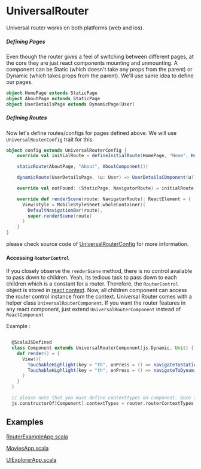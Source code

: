 # UniversalRouter

Universal router works on both platforms (web and ios).

##### Defining Pages
  Even though the router gives a feel of switching between different pages, at the core they are just react components mounting and unmounting. A component can be Static (which doesn't take any props from the parent) or Dynamic (which takes props from the parent). We'll use same idea to define our pages.
  
```scala
object HomePage extends StaticPage
object AboutPage extends StaticPage
object UserDetailsPage extends DynamicPage[User]
```

##### Defining Routes
Now let's define routes/configs for pages defined above. We will use  `UniversalRouterConfig` trait for this.

```scala
object config extends UniversalRouterConfig {
    override val initialRoute = defineInitialRoute(HomePage, "Home", HomeComponent())

    staticRoute(AboutPage, "About", AboutComponent())

    dynamicRoute(UserDetailsPage, (u: User) => UserDetailsCOmponent(u))

    override val notFound: (StaticPage, NavigatorRoute) = initialRoute

    override def renderScene(route: NavigatorRoute): ReactElement = {
      View(style = MobileStyleSheet.wholeContainer)(
        DefaultNavigationBar(route),
        super.renderScene(route)
      )
    }
}
```

please check source code of [UniversalRouterConfig](universal/src/main/scala/sri/universal/router/UniversalRouterConfig.scala) for more information.

#### Accessing `RouterControl`

If you closely observe the `renderScene` method, there is no control available to pass down to children. Yeah, its tedious task to pass down to each children which is a constant for a router. Therefore, the `RouterControl` object is stored in [react context](http://facebook.github.io/react/docs/context.html). Now, all children component can access the router control instance from the context. Universal Router comes with a helper class `UniversalRouterComponent`. If you want the router features in any react component, just extend `UniversalRouterComponent` instead of `ReactComponent`

Example :

```scala

  @ScalaJSDefined
  class Component extends UniversalRouterComponent[js.Dynamic, Unit] {
    def render() = {
      View()(
        TouchableHighlight(key = "th", onPress = () => navigateToStatic(AboutPage))(Text()("Go to About Page")),
        TouchableHighlight(key = "th", onPress = () => navigateToDynamic(UserDetailsPage,props.user,props.user.name))(Text()(s"Go to User ${props.user.name} "))
      )
    }
  }

  // please note that you must define contextTypes on component. Once scalajs support [static fields](https://github.com/scala-js/scala-js/issues/1902),  we can move this logic to `UniversalRouterComponent`
  js.constructorOf[Component].contextTypes = router.routerContextTypes

```



## Examples 
[RouterExampleApp.scala](https://github.com/chandu0101/sri/blob/master/mobile-examples/src/main/scala/sri/mobile/examples/router/RouterExampleApp.scala)

[MoviesApp.scala](https://github.com/chandu0101/sri/blob/master/mobile-examples/src/main/scala/sri/mobile/examples/movies/MoviesApp.scala)

[UIExplorerApp.scala](https://github.com/chandu0101/sri/blob/master/mobile-examples/src/main/scala/sri/mobile/examples/uiexplorer/UIExplorerApp.scala)

